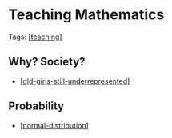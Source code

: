 # Teaching Mathematics

Tags: [[teaching]]


## Why? Society?

- [[qld-girls-still-underrepresented]]


## Probability

- [[normal-distribution]]


[//begin]: # "Autogenerated link references for markdown compatibility"
[teaching]: ../teaching "Teaching"
[qld-girls-still-underrepresented]: qld-girls-still-underrepresented "Queensland girls still underrepresented in specialist maths despite push to increase participation - ABC News"
[normal-distribution]: probability/normal-distribution "Normal (Gaussian) distribution"
[//end]: # "Autogenerated link references"